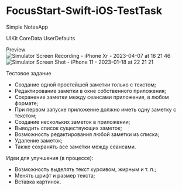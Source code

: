 # FocusStart-Swift-iOS-TestTask

Simple NotesApp

UIKit
CoreData
UserDefaults

Preview
![Simulator Screen Recording - iPhone Xr - 2023-04-07 at 18 21 46](https://user-images.githubusercontent.com/95698427/230634166-d4a56ca9-6a21-41bb-883c-4f57e5057263.gif)
![Simulator Screen Shot - iPhone 11 - 2023-01-18 at 22 21 21](https://user-images.githubusercontent.com/95698427/213274860-0c7eca5e-9504-4f04-bbc6-db4afe35878b.png)


Тестовое задание
* Создание одной простейшей заметки только с текстом;  
* Редактирование заметки в окне собственного приложения;  
* Сохранение заметки между сеансами приложения, в любом формате;  
* При первом запуске приложение должно иметь одну заметку с текстом;
* Создание нескольких заметок в приложении;  
* Выводить список существующих заметок;  
* Возможность редактирования любой заметки из списка;  
* Удаление заметок;  
* Также сохранять все заметки между сеансами. 

Идеи для улучшения (в процессе):  
* Возможность выделять текст курсивом, жирным и т. п.;  
* Менять шрифт и размер текста; 
* Вставка картинок.
